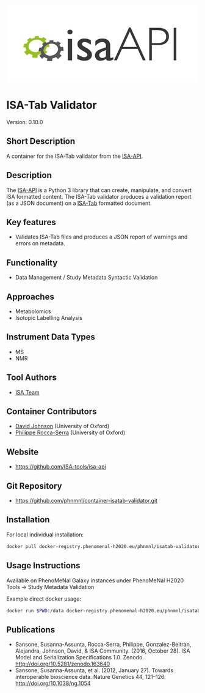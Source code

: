 ![Logo](isa-api_logo.png)

# ISA-Tab Validator
Version: 0.10.0

## Short Description

A container for the ISA-Tab validator from the 
[ISA-API](http://github.com/ISA-tools/isa-api).

## Description

The [ISA-API](http://github.com/ISA-tools/isa-api) is a Python 3 library that 
can create, manipulate, and convert ISA formatted content. The ISA-Tab
validator produces a validation report (as a JSON document) on a 
[ISA-Tab](http://isa-specs.readthedocs.io/en/latest/isatab.html) formatted 
document.

## Key features

- Validates ISA-Tab files and produces a JSON report of warnings and errors on 
metadata.

## Functionality

- Data Management / Study Metadata Syntactic Validation

## Approaches

- Metabolomics
- Isotopic Labelling Analysis

## Instrument Data Types

- MS
- NMR

## Tool Authors

- [ISA Team](http://isa-tools.org)

## Container Contributors

- [David Johnson](https://github.com/djcomlab) (University of Oxford)
- [Philippe Rocca-Serra](https://github.com/proccaserra) (University of Oxford)

## Website

- https://github.com/ISA-tools/isa-api


## Git Repository

- https://github.com/phnmnl/container-isatab-validator.git

## Installation 

For local individual installation:

```bash
docker pull docker-registry.phenomenal-h2020.eu/phnmnl/isatab-validator
```

## Usage Instructions

Available on PhenoMeNal Galaxy instances under PhenoMeNal H2020 Tools -> Study 
Metadata Validation

Example direct docker usage:

```bash
docker run $PWD:/data docker-registry.phenomenal-h2020.eu/phnmnl/isatab-validator /data/isatab_files/
```

## Publications

- Sansone, Susanna-Assunta, Rocca-Serra, Philippe, Gonzalez-Beltran, Alejandra, 
Johnson, David, &amp; ISA Community. (2016, October 28). ISA Model and 
Serialization Specifications 1.0. Zenodo. http://doi.org/10.5281/zenodo.163640
- Sansone, Susanna-Assunta, et al. (2012, January 27). Towards interoperable 
bioscience data. Nature Genetics 44, 121–126. http://doi.org/10.1038/ng.1054
